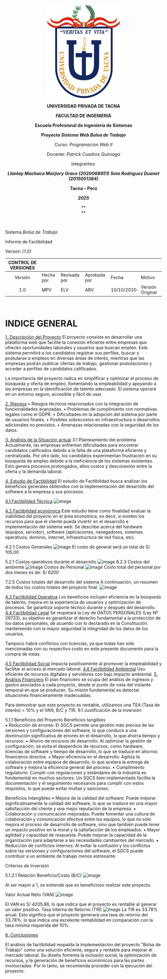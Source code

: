 <center>

[comment]: <img src="./media/media/image1.png" style="width:1.088in;height:1.46256in" alt="escudo.png" />

![./media/media/image1.png](./media/logo-upt.png)

**UNIVERSIDAD PRIVADA DE TACNA**

**FACULTAD DE INGENIERIA**

**Escuela Profesional de Ingeniería de Sistemas**

**Proyecto *Sistema Web Bolsa de Trabajo***

Curso: *Programacion Web II*

Docente: *Patrick Cuadros Quiroaga*

Integrantes:

***Llantay Machaca Marjiory Grace 	(2020068951)***
***Soto Rodriguez Duanet			 (2015051384)***

**Tacna – Perú**

***2025***

**  
**
</center>
<div style="page-break-after: always; visibility: hidden">\pagebreak</div>

Sistema *Bolsa de Trabajo*

Informe de Factibilidad

Versión *{1.0}*

|CONTROL DE VERSIONES||||||
| :-: | :- | :- | :- | :- | :- |
|Versión|Hecha por|Revisada por|Aprobada por|Fecha|Motivo|
|1\.0|MPV|ELV|ARV|10/10/2020|Versión Original|

<div style="page-break-after: always; visibility: hidden">\pagebreak</div>

# **INDICE GENERAL**

[1. Descripción del Proyecto](#_Toc52661346)
El proyecto consiste en desarrollar una plataforma web que facilite la conexión eficiente entre empresas que ofrecen oportunidades laborales y usuarios que buscan empleo. Este sistema permitirá a los candidatos registrar sus perfiles, buscar y postularse a empleos en diversas áreas de interés, mientras que las empresas podrán publicar ofertas de trabajo, gestionar postulaciones y acceder a perfiles de candidatos calificados.

La importancia del proyecto radica en simplificar y optimizar el proceso de búsqueda y oferta de empleo, fomentando la empleabilidad y apoyando a las empresas en la identificación de talento adecuado. El sistema operará en un entorno seguro, accesible y fácil de usar.


[2. Riesgos](#_Toc52661347)
•	Riesgos técnicos relacionados con la integración de funcionalidades avanzadas.
•	Problemas de cumplimiento con normativas legales como el GDPR.
•	Dificultades en la adopción del sistema por parte de usuarios finales.
•	Posibles sobrecostos en infraestructura o desarrollos adicionales no previstos.
•	Amenazas relacionadas con la seguridad de los datos.


[3. Análisis de la Situación actual](#_Toc52661348)
3.1	Planteamiento del problema
Actualmente, las empresas enfrentan dificultades para encontrar candidatos calificados debido a la falta de una plataforma eficiente y centralizada. Por otro lado, los candidatos experimentan frustración en su búsqueda de empleo debido a la ineficiencia de los sistemas existentes. Esto genera procesos prolongados, altos costos y desconexión entre la oferta y la demanda laboral.


[4. Estudio de Factibilidad](#_Toc52661349)
El estudio de Factibilidad busca analizar los beneficios generales obtenidos con la implementación del desarrollo del software a la empresa y sus procesos. 

[4.1 Factibilidad Técnica](#_Toc52661350)
![image](https://github.com/user-attachments/assets/0048e92a-2d6c-48a0-bdc6-3922da713683)

[4.2 Factibilidad económica](#_Toc52661351)
Este estudio tiene como finalidad evaluar la viabilidad del proyecto en el área económica, es decir, si existen los recursos para que el cliente pueda invertir en el desarrollo e implementación del sistema web. 
Se describe acerca del hardware (equipos, servidor), software (aplicaciones, navegadores, sistemas operativos, dominio, internet, infraestructura de red física, etc).

4.2.1	Costos Generales 
![image](https://github.com/user-attachments/assets/8ffc5b53-59cd-4155-b2f2-eeaee50fbeec)
El costo de general será un total de S/ 105.00

5.2.1	Costos operativos durante el desarrollo
![image](https://github.com/user-attachments/assets/234e4d07-d728-4eb3-a3cf-3b4b36dbb931)
6.2.3	Costos del ambiente
![image](https://github.com/user-attachments/assets/b3a2f865-6c8e-4716-9f92-ee0d9059d02f)
Costos de Personal 
![image](https://github.com/user-attachments/assets/2755da22-e038-4a42-904c-e92f0580bac4)
Costo total del personal por dos meses es de: S/ 6200

7.2.5	Costos totales del desarrollo del sistema 
A continuación, un resumen de todos los costos totales del proyecto final. 
![image](https://github.com/user-attachments/assets/84a872f2-8a47-4dc4-a073-018ed080e45e)


[4.3 Factibilidad Operativa](#_Toc52661352)
Los beneficios incluyen eficiencia en la búsqueda de talento, mejora en la experiencia de usuarios y optimización de procesos. Se garantiza soporte técnico durante y después del desarrollo.
[4.4 Factibilidad Legal](#_Toc52661353)
Se respetará la Ley de DATOS PERSONALES (Ley Nº 29733), su objetivo es garantizar el derecho fundamental a la protección de los datos personales, de acuerdo con lo declarado en la Constitución. manteniendo con la mayor seguridad la integridad de los datos de los usuarios. 

Tampoco habrá conflictos con licencias, ya que todas han sido mencionadas con su respectivo costo en este presente documento para la compra de estas.

[4.5 Factibilidad Social](#_Toc52661354)
Impacta positivamente al promover la empleabilidad y facilitar el acceso al mercado laboral.
[4.6 Factibilidad Ambiental](#_Toc52661355)
Uso eficiente de recursos digitales y servidores con bajo impacto ambiental.
[5. Análisis Financiero](#_Toc52661356)
El plan financiero se ocupa del análisis de ingresos y gastos asociados a cada proyecto, desde el punto de vista del instante temporal en que se producen. Su misión fundamental es detectar situaciones financieramente inadecuadas. 

Para demostrar que este proyecto es rentable, utilizamos una TEA (Tasa de interés) = 10% y el VAN, B/C y TIR.
9.1	Justificación de la Inversión

5.1.1 Beneficios del Proyecto
Beneficios tangibles  
▪	Reducción de errores: El SGCS permite una gestión más precisa de las versiones y configuraciones del software, lo que conduce a una disminución significativa de errores en el desarrollo, lo que ahorra tiempo y recursos.
▪	Ahorro de recursos de desarrollo: Al optimizar la gestión de configuración, se evita el desperdicio de recursos, como hardware, licencias de software y tiempo de desarrollo, lo que se traduce en ahorros financieros directos.
▪	Mayor eficiencia en el desarrollo: Agiliza la colaboración entre equipos de desarrollo, lo que acelera la entrega de software y mejora la eficiencia general del proceso.
▪	Cumplimiento regulatorio: Cumplir con regulaciones y estándares de la industria es fundamental en muchos sectores. Un SGCS bien implementado facilita la documentación y el seguimiento necesarios para cumplir con estos requisitos, lo que puede evitar multas y sanciones.

Beneficios Intangibles 
▪	Mejora de la calidad del software: Puede mejorar significativamente la calidad del software, lo que se traduce en una mayor satisfacción del cliente y una mejor reputación de la empresa.
▪	Colaboración y comunicación mejoradas: Puede fomentar una cultura de colaboración y comunicación efectiva entre los equipos, lo que no solo mejora el proceso de desarrollo de software, sino que también puede tener un impacto positivo en la moral y la satisfacción de los empleados.
▪	Mayor agilidad y capacidad de respuesta: Puede mejorar la capacidad de la organización para adaptarse a las necesidades cambiantes del mercado.
▪	Reducción de conflictos internos: Al evitar la confusión y los conflictos sobre las versiones y configuraciones del software, el SGCS puede contribuir a un ambiente de trabajo menos estresante.

Criterios de Inversión
 
5.1.2.1 Relación Beneficio/Costo (B/C)
![image](https://github.com/user-attachments/assets/f39d34ab-8654-4edc-9864-18b35f99cc17)

Al ser mayor a 1, se entiende que es beneficioso realizar este proyecto. 

Valor Actual Neto (VAN)
![image](https://github.com/user-attachments/assets/e40cc6e6-a973-46c5-8601-84fb7768c266)

El VAN es S/ 4205.86, lo que indica que el proyecto es rentable al generar un valor positivo.
Tasa Interna de Retorno (TIR)
![image](https://github.com/user-attachments/assets/e717e130-61d0-45f9-a7c5-7265115e67b6)
La TIR es 33.78% anual.
Esto significa que el proyecto generará una tasa de retorno del 33.78%, lo que indica una excelente rentabilidad en comparación con la tasa mínima requerida del 10%.


[6. Conclusiones](#_Toc52661357)

El análisis de factibilidad respalda la implementación del proyecto "Bolsa de Trabajo" como una solución eficiente, segura y rentable para mejorar el mercado laboral. Su diseño fomenta la inclusión social, la optimización de recursos, y la generación de beneficios económicos para las partes involucradas. Por lo tanto, se recomienda proceder con la ejecución del proyecto.

